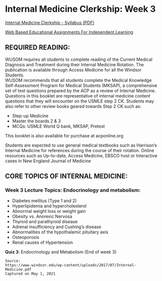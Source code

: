 # Internal Medicine Clerkship: Week 3

[Internal Medicine Clerkship - Syllabus (PDF)](/usmle/im/Internal-Medicine.pdf)

[Web Based Educational Assignments For Independent Learning](/usmle/im/web-based-assignments.md)

## REQUIRED READING:

WUSOM requires all students to complete reading of the Current Medical Diagnosis and Treatment during their Internal Medicine Rotation. The publication is available through Access Medicine for all the Windsor Students.   
WUSOM recommends that all students complete the Medical Knowledge Self-Assessment Program for Medical Students (MKSAP), a comprehensive set of test questions prepared by the ACP as a review of Internal Medicine. Questions in this booklet are representative of internal medicine content questions that they will encounter on the USMLE step 2 CK. Students may also refer to other review books geared
towards Step 2 CK such as:

* Step-up Medicine
* Master the boards 2 & 3
* MCQs: USMLE World Q bank, MKSAP, Pretest

This booklet is also available for purchase at acponline.org

Students are expected to use general medical textbooks such as Harrison’s Internal Medicine for references during the course of their rotation. Online resources such as Up-to-date, Access Medicine, EBSCO host or Interactive cases in New England Journal of Medicine

## CORE TOPICS OF INTERNAL MEDICINE:

### Week 3 Lecture Topics: Endocrinology and metabolism:

* Diabetes mellitus (Type 1 and 2)
* Hyperlipidemia and hypercholesterol
* Abnormal weight loss or weight gain
* Obesity vs. Anorexic Nervosa
* Thyroid and parathyroid disease
* Adrenal insufficiency and Cushing’s disease
* Abnormalities of the hypothalamic pituitary axis
* Osteoporosis
* Renal causes of Hypertension

**Quiz 3**: Endocrinology and Metabolism (End of week 3)

```
Source:
https://www.windsor.edu/wp-content/uploads/2017/07/Internal-Medicine.pdf
Captured on May 1, 2021
```
